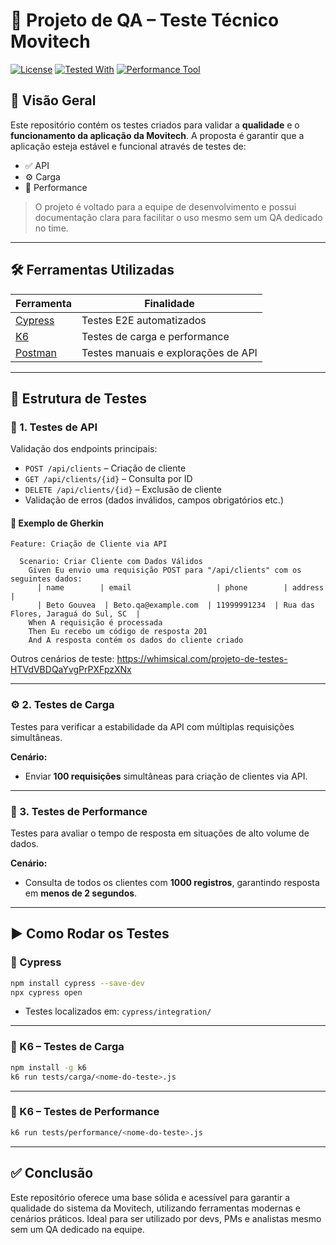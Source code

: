 # 🧪 Projeto de QA – Teste Técnico Movitech

[![License](https://img.shields.io/badge/license-MIT-blue.svg)](LICENSE)
[![Tested With](https://img.shields.io/badge/tested%20with-Cypress-brightgreen.svg)](https://www.cypress.io/)
[![Performance Tool](https://img.shields.io/badge/performance-K6-lightgrey.svg)](https://k6.io/)

## 📌 Visão Geral

Este repositório contém os testes criados para validar a **qualidade** e o **funcionamento da aplicação da Movitech**. A proposta é garantir que a aplicação esteja estável e funcional através de testes de:

- ✅ API
- ⚙️ Carga
- 🚀 Performance

> O projeto é voltado para a equipe de desenvolvimento e possui documentação clara para facilitar o uso mesmo sem um QA dedicado no time.

---

## 🛠️ Ferramentas Utilizadas

| Ferramenta | Finalidade |
|------------|------------|
| [Cypress](https://www.cypress.io/) | Testes E2E automatizados |
| [K6](https://k6.io/) | Testes de carga e performance |
| [Postman](https://www.postman.com/) | Testes manuais e explorações de API |

---

## 📁 Estrutura de Testes

### 📌 1. Testes de API

Validação dos endpoints principais:

- `POST /api/clients` – Criação de cliente  
- `GET /api/clients/{id}` – Consulta por ID  
- `DELETE /api/clients/{id}` – Exclusão de cliente  
- Validação de erros (dados inválidos, campos obrigatórios etc.)

#### 📝 Exemplo de Gherkin

```gherkin
Feature: Criação de Cliente via API

  Scenario: Criar Cliente com Dados Válidos
    Given Eu envio uma requisição POST para "/api/clients" com os seguintes dados:
      | name        | email                   | phone        | address                        |
      | Beto Gouvea  | Beto.qa@example.com  | 11999991234  | Rua das Flores, Jaraguá do Sul, SC  |
    When A requisição é processada
    Then Eu recebo um código de resposta 201
    And A resposta contém os dados do cliente criado
```

Outros cenários de teste: https://whimsical.com/projeto-de-testes-HTVdVBDQaYvgPrPXFpzXNx

---

### ⚙️ 2. Testes de Carga

Testes para verificar a estabilidade da API com múltiplas requisições simultâneas.

**Cenário:**  
- Enviar **100 requisições** simultâneas para criação de clientes via API.

---

### 🚀 3. Testes de Performance

Testes para avaliar o tempo de resposta em situações de alto volume de dados.

**Cenário:**  
- Consulta de todos os clientes com **1000 registros**, garantindo resposta em **menos de 2 segundos**.

---

## ▶️ Como Rodar os Testes

### 🔧 Cypress

```bash
npm install cypress --save-dev
npx cypress open
```

- Testes localizados em: `cypress/integration/`

---

### 🔧 K6 – Testes de Carga

```bash
npm install -g k6
k6 run tests/carga/<nome-do-teste>.js
```

---

### 🔧 K6 – Testes de Performance

```bash
k6 run tests/performance/<nome-do-teste>.js
```

---

## ✅ Conclusão

Este repositório oferece uma base sólida e acessível para garantir a qualidade do sistema da Movitech, utilizando ferramentas modernas e cenários práticos. Ideal para ser utilizado por devs, PMs e analistas mesmo sem um QA dedicado na equipe.
